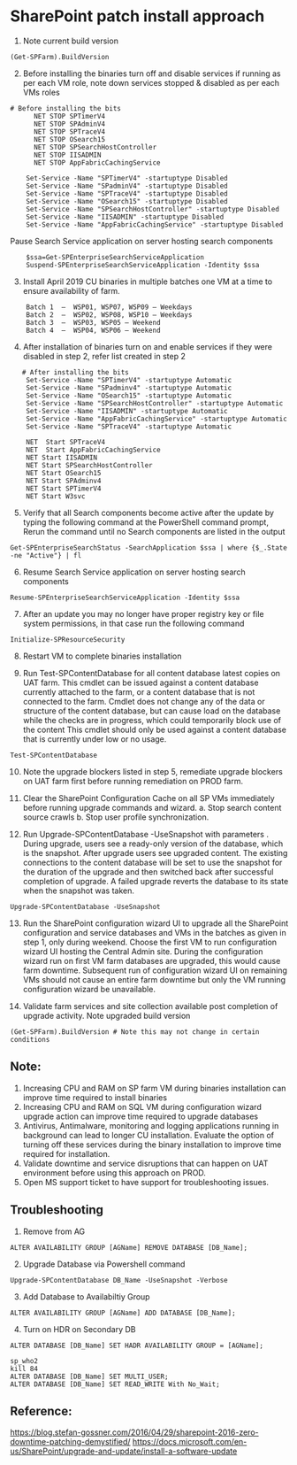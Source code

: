 # SharePoint patch install approach

1.    Note current build version 
```
(Get-SPFarm).BuildVersion
```
2.    Before installing the binaries turn off and disable services if running as per each VM role, note down services stopped
& disabled as per each VMs roles

```
# Before installing the bits
      NET STOP SPTimerV4
      NET STOP SPAdminV4
      NET STOP SPTraceV4
      NET STOP OSearch15  
      NET STOP SPSearchHostController
      NET STOP IISADMIN
      NET STOP AppFabricCachingService
    
    Set-Service -Name "SPTimerV4" -startuptype Disabled 
    Set-Service -Name "SPadminV4" -startuptype Disabled
    Set-Service -Name "SPTraceV4" -startuptype Disabled 
    Set-Service -Name "OSearch15" -startuptype Disabled 
    Set-Service -Name "SPSearchHostController" -startuptype Disabled 
    Set-Service -Name "IISADMIN" -startuptype Disabled 
    Set-Service -Name "AppFabricCachingService" -startuptype Disabled 
```
Pause Search Service application on server hosting search components 
```
    $ssa=Get-SPEnterpriseSearchServiceApplication 
    Suspend-SPEnterpriseSearchServiceApplication -Identity $ssa
```
3.    Install April 2019 CU  binaries in multiple batches one VM at a time to ensure availability of farm.
```
    Batch 1  –  WSP01, WSP07, WSP09 – Weekdays
    Batch 2  –  WSP02, WSP08, WSP10 – Weekdays
    Batch 3  –  WSP03, WSP05 – Weekend
    Batch 4  –  WSP04, WSP06 – Weekend
 ```

4.	After installation of binaries turn on and enable services if they were disabled in step 2, refer list created in step 2

```
   # After installing the bits
    Set-Service -Name "SPTimerV4" -startuptype Automatic
    Set-Service -Name "SPadminv4" -startuptype Automatic 
    Set-Service -Name "OSearch15" -startuptype Automatic
    Set-Service -Name "SPSearchHostController" -startuptype Automatic
    Set-Service -Name "IISADMIN" -startuptype Automatic
    Set-Service -Name "AppFabricCachingService" -startuptype Automatic
    Set-Service -Name "SPTraceV4" -startuptype Automatic

    NET  Start SPTraceV4
    NET  Start AppFabricCachingService
    NET Start IISADMIN 
    NET Start SPSearchHostController
    NET Start OSearch15 
    NET Start SPAdminv4
    NET Start SPTimerV4
    NET Start W3svc
```
5.    Verify that all Search components become active after the update by typing the following command at the PowerShell command prompt, Rerun the command until no Search components are listed in the output
```
Get-SPEnterpriseSearchStatus -SearchApplication $ssa | where {$_.State -ne "Active"} | fl
```
6.    Resume Search Service application on server hosting search components
```
Resume-SPEnterpriseSearchServiceApplication -Identity $ssa
```

7.    After an update you may no longer have proper registry key or file system permissions, in that case run the following command
```
Initialize-SPResourceSecurity
```

8.    Restart VM to complete binaries installation

9.	Run Test-SPContentDatabase for all content database latest copies on UAT farm. This cmdlet can be issued against a content database currently attached to the farm, or a content database that is not connected to the farm. Cmdlet does not change any of the data or structure of the content database, but can cause load on the database while the checks are in progress, which could temporarily block use of the content This cmdlet should only be used against a content database that is currently under low or no usage.
```
Test-SPContentDatabase
```

10.    Note the upgrade blockers listed in step 5, remediate upgrade blockers on UAT farm first before running remediation on PROD farm.

11.    Clear the SharePoint Configuration Cache on all SP VMs immediately before running upgrade commands and wizard. 
a.    Stop  search content source crawls 
b.    Stop user profile synchronization.

12.    Run Upgrade-SPContentDatabase -UseSnapshot  with parameters . During upgrade, users see a ready-only version of the database, which is the snapshot. After upgrade users see upgraded content. The existing connections to the content database will be set to use the snapshot for the duration of the upgrade and then switched back after successful completion of upgrade. A failed upgrade reverts the database to its state when the snapshot was taken.
```
Upgrade-SPContentDatabase -UseSnapshot 
```

13.    Run the SharePoint configuration wizard UI to upgrade all the SharePoint configuration and service databases and VMs in the batches as given in step 1, only during weekend. Choose the first VM to run configuration wizard UI hosting the Central Admin site. During the configuration wizard run on first VM farm databases are upgraded, this would cause farm downtime. Subsequent run of configuration wizard UI on remaining VMs should not cause an entire farm downtime but only the VM running configuration wizard be unavailable.

14.    Validate farm services and site collection available post completion of upgrade activity. Note upgraded build version 
```
(Get-SPFarm).BuildVersion # Note this may not change in certain conditions 
```

## Note:  
1.	Increasing CPU and RAM on SP farm VM during binaries installation can improve time required to install binaries
2.	Increasing CPU and RAM on SQL VM during configuration wizard upgrade action can improve time required to upgrade databases
3.	Antivirus, Antimalware, monitoring and logging applications running in background can lead to longer CU installation. Evaluate the option of turning off these services during the binary installation to improve time required for installation. 
4.	Validate downtime and service disruptions that can happen on UAT environment before using this approach on PROD.
5.	Open MS support ticket to have support for troubleshooting issues.

## Troubleshooting

1. Remove from AG
```
ALTER AVAILABILITY GROUP [AGName] REMOVE DATABASE [DB_Name];
```
2. Upgrade Database via Powershell command
```
Upgrade-SPContentDatabase DB_Name -UseSnapshot -Verbose
```

3. Add Database to Availabiltiy Group
```
ALTER AVAILABILITY GROUP [AGName] ADD DATABASE [DB_Name];
```

4. Turn on HDR on Secondary DB
```
ALTER DATABASE [DB_Name] SET HADR AVAILABILITY GROUP = [AGName];
```

```
sp_who2
kill 84
ALTER DATABASE [DB_Name] SET MULTI_USER;
ALTER DATABASE [DB_Name] SET READ_WRITE With No_Wait;
```

## Reference:
 https://blog.stefan-gossner.com/2016/04/29/sharepoint-2016-zero-downtime-patching-demystified/
 https://docs.microsoft.com/en-us/SharePoint/upgrade-and-update/install-a-software-update
